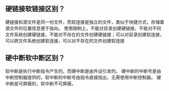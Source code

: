 ## 硬链接软链接区别？

硬链接和源文件是同一份文件，而软连接是独立的文件，类似于快捷方式，存储着源文件的位置信息便于指向。 使用限制上，不能对目录创建硬链接，不能对不同文件系统创建硬链接，不能对不存在的文件创建硬链接；可以对目录创建软连接，可以跨文件系统创建软连接，可以对不存在的文件创建软连接

## 硬中断软中断区别？

软中断是执行中断指令产生的，而硬中断是由外设引发的。 硬中断的中断号是由中断控制器提供的，软中断的中断号由指令直接指出，无需使用中断控制器。 硬中断是可屏蔽的，软中断不可屏蔽。